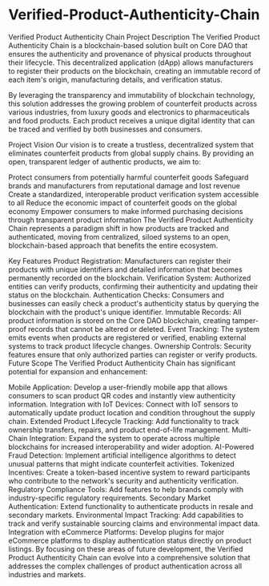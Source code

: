 # Verified-Product-Authenticity-Chain
Verified Product Authenticity Chain
Project Description
The Verified Product Authenticity Chain is a blockchain-based solution built on Core DAO that ensures the authenticity and provenance of physical products throughout their lifecycle. This decentralized application (dApp) allows manufacturers to register their products on the blockchain, creating an immutable record of each item's origin, manufacturing details, and verification status.

By leveraging the transparency and immutability of blockchain technology, this solution addresses the growing problem of counterfeit products across various industries, from luxury goods and electronics to pharmaceuticals and food products. Each product receives a unique digital identity that can be traced and verified by both businesses and consumers.

Project Vision
Our vision is to create a trustless, decentralized system that eliminates counterfeit products from global supply chains. By providing an open, transparent ledger of authentic products, we aim to:

Protect consumers from potentially harmful counterfeit goods
Safeguard brands and manufacturers from reputational damage and lost revenue
Create a standardized, interoperable product verification system accessible to all
Reduce the economic impact of counterfeit goods on the global economy
Empower consumers to make informed purchasing decisions through transparent product information
The Verified Product Authenticity Chain represents a paradigm shift in how products are tracked and authenticated, moving from centralized, siloed systems to an open, blockchain-based approach that benefits the entire ecosystem.

Key Features
Product Registration: Manufacturers can register their products with unique identifiers and detailed information that becomes permanently recorded on the blockchain.
Verification System: Authorized entities can verify products, confirming their authenticity and updating their status on the blockchain.
Authentication Checks: Consumers and businesses can easily check a product's authenticity status by querying the blockchain with the product's unique identifier.
Immutable Records: All product information is stored on the Core DAO blockchain, creating tamper-proof records that cannot be altered or deleted.
Event Tracking: The system emits events when products are registered or verified, enabling external systems to track product lifecycle changes.
Ownership Controls: Security features ensure that only authorized parties can register or verify products.
Future Scope
The Verified Product Authenticity Chain has significant potential for expansion and enhancement:

Mobile Application: Develop a user-friendly mobile app that allows consumers to scan product QR codes and instantly view authenticity information.
Integration with IoT Devices: Connect with IoT sensors to automatically update product location and condition throughout the supply chain.
Extended Product Lifecycle Tracking: Add functionality to track ownership transfers, repairs, and product end-of-life management.
Multi-Chain Integration: Expand the system to operate across multiple blockchains for increased interoperability and wider adoption.
AI-Powered Fraud Detection: Implement artificial intelligence algorithms to detect unusual patterns that might indicate counterfeit activities.
Tokenized Incentives: Create a token-based incentive system to reward participants who contribute to the network's security and authenticity verification.
Regulatory Compliance Tools: Add features to help brands comply with industry-specific regulatory requirements.
Secondary Market Authentication: Extend functionality to authenticate products in resale and secondary markets.
Environmental Impact Tracking: Add capabilities to track and verify sustainable sourcing claims and environmental impact data.
Integration with eCommerce Platforms: Develop plugins for major eCommerce platforms to display authentication status directly on product listings.
By focusing on these areas of future development, the Verified Product Authenticity Chain can evolve into a comprehensive solution that addresses the complex challenges of product authentication across all industries and markets.

